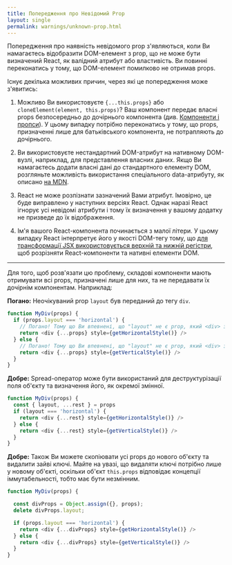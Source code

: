 ```yaml
---
title: Попередження про Невідомий Prop
layout: single
permalink: warnings/unknown-prop.html
---
```

Попередження про наявність невідомого prop з'являються, коли Ви намагаєтесь відобразити DOM-елемент з prop, що не може бути визначений React, як валідний атрибут або властивість. Ви повинні переконатись у тому, що DOM-елемент помилково не отримав props.

Існує декілька можливих причин, через які це попередження може з'явитись:

1. Можливо Ви використовуєте `{...this.props}` або `cloneElement(element, this.props)`? Ваш компонент передає власні props безпосередньо до дочірнього компонента (див. [Компоненти і пропси](/docs/transferring-props.html)). У цьому випадку потрібно переконатись у тому, що props, призначенні лише для батьківського компонента, не потрапляють до дочірнього.

2. Ви використовуєте нестандартний DOM-атрибут на нативному DOM-вузлі, наприклад, для представлення власних даних. Якщо Ви намагаєтесь додати власні дані до стандартного елементу DOM, розгляньте можливість використання спеціального data-атрибуту, як описано [на MDN](https://developer.mozilla.org/en-US/docs/Web/Guide/HTML/Using_data_attributes).

3. React не може розпізнати зазначений Вами атрибут. Імовірно, це буде виправлено у наступних версіях React. Однак наразі React ігнорує усі невідомі атрибути і тому їх визначення у вашому додатку не призведе до їх відображення.

4. Ім'я вашого React-компонента починається з малої літери. У цьому випадку React інтерпретує його у якості DOM-тегу тому, що [для трансформації JSX використовується верхній та нижній регістри](/docs/jsx-in-depth.html#user-defined-components-must-be-capitalized), щоб розрізняти React-компоненти та нативні елементи DOM.

---

Для того, щоб розв'язати цю проблему, складові компоненти мають отримувати всі props, призначені лише для них, та не передавати їх дочірнім компонентам. Наприклад:

**Погано:** Неочікуваний prop `layout` був переданий до тегу `div`.

```js
function MyDiv(props) {
  if (props.layout === 'horizontal') {
    // Погано! Тому що Ви впевнені, що "layout" не є prop, який <div> зрозуміє
    return <div {...props} style={getHorizontalStyle()} />
  } else {
    // Погано! Тому що Ви впевнені, що "layout" не є prop, який <div> зрозуміє
    return <div {...props} style={getVerticalStyle()} />
  }
}
```

**Добре:** Spread-оператор може бути використаний для деструктурізації поля об'єкту та визначення його, як окремої змінної.

```js
function MyDiv(props) {
  const { layout, ...rest } = props
  if (layout === 'horizontal') {
    return <div {...rest} style={getHorizontalStyle()} />
  } else {
    return <div {...rest} style={getVerticalStyle()} />
  }
}
```

**Добре:** Також Ви можете скопіювати усі props до нового об'єкту та видалити зайві ключі. Майте на увазі, що видаляти ключі потрібно лише у новому об'єкті, оскільки об'єкт `this.props` відповідає концепції іммутабельності, тобто має бути незмінним.

```js
function MyDiv(props) {

  const divProps = Object.assign({}, props);
  delete divProps.layout;

  if (props.layout === 'horizontal') {
    return <div {...divProps} style={getHorizontalStyle()} />
  } else {
    return <div {...divProps} style={getVerticalStyle()} />
  }
}
```

